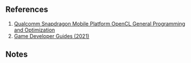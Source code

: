 
## References

1. [Qualcomm Snapdragon Mobile Platform OpenCL General Programming and Optimization](https://developer.qualcomm.com/qfile/33472/80-nb295-11_c.pdf)
2. [Game Developer Guides (2021)](https://developer.qualcomm.com/sites/default/files/docs/adreno-gpu/developer-guide//index.html)

## Notes

